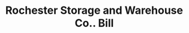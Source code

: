 ---
doi: 10.7916/D8BC59N2
date_other: '1910'
date_other_textual: 1910-1919
form: printed ephemera
genre:
- Invoices
name:
- Rochester Storage and Warehouse Co.
object_in_context_url: https://biggert.cul.columbia.edu/items/view/ave_biggert_01190
subject_hierarchical_geographic:
- Rochester, New York, United States
subject_name:
- Rochester Storage and Warehouse Co.
title: Rochester Storage and Warehouse Co.. Bill
sort_title: Rochester Storage and Warehouse Co.. Bill
call_number: ave_biggert_01190
coordinates:
- 43.16555555555556,-77.61138888888888
pid: ave_biggert_01190
identifiers: ave_biggert_01190
thumbnail: https://derivativo-2.library.columbia.edu/iiif/2/ldpd:343502/full/!256,256/0/native.jpg
permalink: /biggert/ave_biggert_01190/
layout: iiif-image-page
---